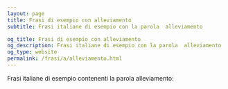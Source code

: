 ```yaml
---
layout: page
title: Frasi di esempio con alleviamento 
subtitle: Frasi italiane di esempio con la parola  alleviamento

og_title: Frasi di esempio con alleviamento 
og_description: Frasi italiane di esempio con la parola  alleviamento
og_type: website
permalink: /frasi/a/alleviamento.html
---
```


Frasi italiane di esempio contenenti la parola alleviamento:


